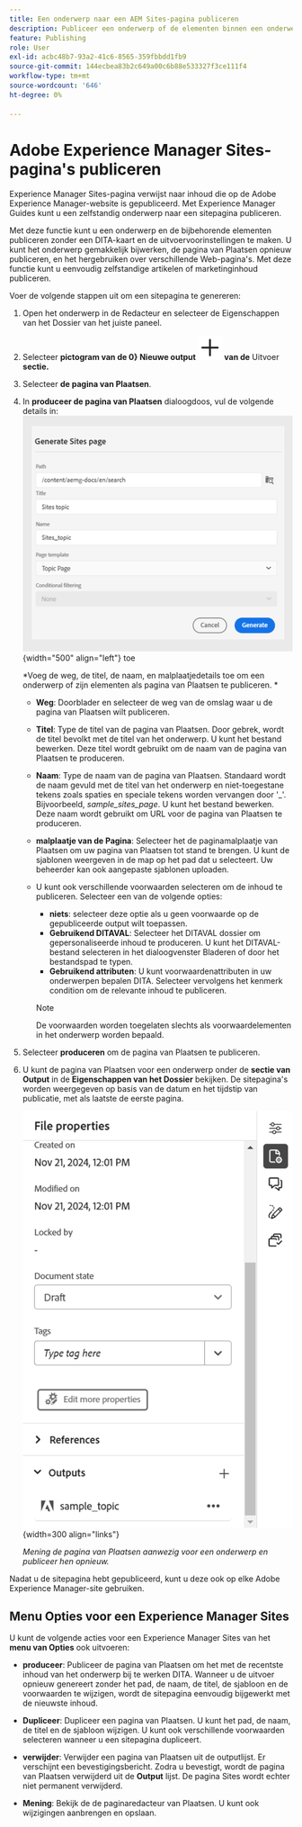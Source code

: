 ```yaml
---
title: Een onderwerp naar een AEM Sites-pagina publiceren
description: Publiceer een onderwerp of de elementen binnen een onderwerp aan een output van Adobe Experience Manager Sites.  Leer hoe u de Experience Manager Sites-pagina voor een onderwerp kunt weergeven en deze opnieuw kunt publiceren.
feature: Publishing
role: User
exl-id: acbc48b7-93a2-41c6-8565-359fbbdd1fb9
source-git-commit: 144ecbea83b2c649a00c6b88e533327f3ce111f4
workflow-type: tm+mt
source-wordcount: '646'
ht-degree: 0%

---
```


# Adobe Experience Manager Sites-pagina&#39;s publiceren


Experience Manager Sites-pagina verwijst naar inhoud die op de Adobe Experience Manager-website is gepubliceerd. Met Experience Manager Guides kunt u een zelfstandig onderwerp naar een sitepagina publiceren.

Met deze functie kunt u een onderwerp en de bijbehorende elementen publiceren zonder een DITA-kaart en de uitvoervoorinstellingen te maken. U kunt het onderwerp gemakkelijk bijwerken, de pagina van Plaatsen opnieuw publiceren, en het hergebruiken over verschillende Web-pagina&#39;s. Met deze functie kunt u eenvoudig zelfstandige artikelen of marketinginhoud publiceren.

Voer de volgende stappen uit om een sitepagina te genereren:


1. Open het onderwerp in de Redacteur en selecteer de Eigenschappen van het Dossier van het juiste paneel.
1. Selecteer **pictogram van de 0} Nieuwe output ![ nieuw outputpictogram ](./images/Add_icon.svg) van de** Uitvoer **sectie.**
1. Selecteer **de pagina van Plaatsen**.
1. In **produceer de pagina van Plaatsen** dialoogdoos, vul de volgende details in:
   ![ voeg de weg en malplaatjedetails in Generate de pagina van Plaatsen ](images/aem-sites-page-generate.png){width="500" align="left"} toe

   *Voeg de weg, de titel, de naam, en malplaatjedetails toe om een onderwerp of zijn elementen als pagina van Plaatsen te publiceren. *

   * **Weg**: Doorblader en selecteer de weg van de omslag waar u de pagina van Plaatsen wilt publiceren.
   * **Titel**: Type de titel van de pagina van Plaatsen. Door gebrek, wordt de titel bevolkt met de titel van het onderwerp. U kunt het bestand bewerken. Deze titel wordt gebruikt om de naam van de pagina van Plaatsen te produceren.
   * **Naam**: Type de naam van de pagina van Plaatsen. Standaard wordt de naam gevuld met de titel van het onderwerp en niet-toegestane tekens zoals spaties en speciale tekens worden vervangen door &#39;_&#39;. Bijvoorbeeld, *sample_sites_page*. U kunt het bestand bewerken. Deze naam wordt gebruikt om URL voor de pagina van Plaatsen te produceren.
   * **malplaatje van de Pagina**: Selecteer het de paginamalplaatje van Plaatsen om uw pagina van Plaatsen tot stand te brengen. U kunt de sjablonen weergeven in de map op het pad dat u selecteert. Uw beheerder kan ook aangepaste sjablonen uploaden.


   * U kunt ook verschillende voorwaarden selecteren om de inhoud te publiceren.  Selecteer een van de volgende opties:


      * **niets**: selecteer deze optie als u geen voorwaarde op de gepubliceerde output wilt toepassen.
      * **Gebruikend DITAVAL**: Selecteer het DITAVAL dossier om gepersonaliseerde inhoud te produceren. U kunt het DITAVAL-bestand selecteren in het dialoogvenster Bladeren of door het bestandspad te typen.
      * **Gebruikend attributen**: U kunt voorwaardenattributen in uw onderwerpen bepalen DITA. Selecteer vervolgens het kenmerk condition om de relevante inhoud te publiceren.

     >[!NOTE]
     > 
     >De voorwaarden worden toegelaten slechts als voorwaardelementen in het onderwerp worden bepaald.



1. Selecteer **produceren** om de pagina van Plaatsen te publiceren.
1. U kunt de pagina van Plaatsen voor een onderwerp onder de **sectie van Output** in de **Eigenschappen van het Dossier** bekijken. De sitepagina&#39;s worden weergegeven op basis van de datum en het tijdstip van publicatie, met als laatste de eerste pagina.

   ![ Mening de pagina van Plaatsen voor een onderwerp ](images/aem-sites-output-new.png) {width=300 align=&quot;links&quot;}

   *Mening de pagina van Plaatsen aanwezig voor een onderwerp en publiceer hen opnieuw.*

Nadat u de sitepagina hebt gepubliceerd, kunt u deze ook op elke Adobe Experience Manager-site gebruiken.


## Menu Opties voor een Experience Manager Sites

U kunt de volgende acties voor een Experience Manager Sites van het **menu van Opties** ook uitvoeren:

* **produceer**: Publiceer de pagina van Plaatsen om het met de recentste inhoud van het onderwerp bij te werken DITA. Wanneer u de uitvoer opnieuw genereert zonder het pad, de naam, de titel, de sjabloon en de voorwaarden te wijzigen, wordt de sitepagina eenvoudig bijgewerkt met de nieuwste inhoud.

* **Dupliceer**: Dupliceer een pagina van Plaatsen. U kunt het pad, de naam, de titel en de sjabloon wijzigen. U kunt ook verschillende voorwaarden selecteren wanneer u een sitepagina dupliceert.

* **verwijder**: Verwijder een pagina van Plaatsen uit de outputlijst. Er verschijnt een bevestigingsbericht. Zodra u bevestigt, wordt de pagina van Plaatsen verwijderd uit de **Output** lijst. De pagina Sites wordt echter niet permanent verwijderd.

* **Mening**: Bekijk de de paginaredacteur van Plaatsen. U kunt ook wijzigingen aanbrengen en opslaan.
